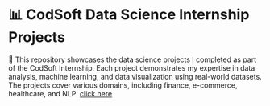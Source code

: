 # 📊 CodSoft Data Science Internship Projects
🚀 This repository showcases the data science projects I completed as part of the CodSoft Internship. Each project demonstrates my expertise in data analysis, machine learning, and data visualization using real-world datasets. The projects cover various domains, including finance, e-commerce, healthcare, and NLP.
[click here](https://github.com/Sakshiborse8459/Codsoft_datascience_internship/tree/main/codsoft_task01)
